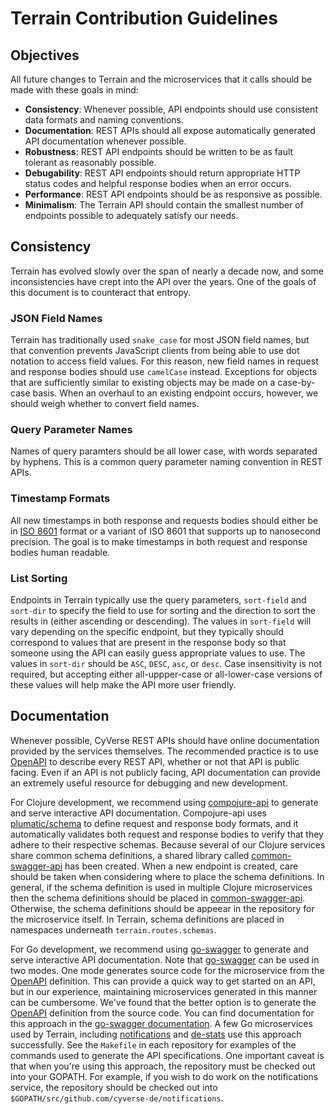 # Terrain Contribution Guidelines

## Objectives

All future changes to Terrain and the microservices that it calls should be made with these goals in mind:

- **Consistency**: Whenever possible, API endpoints should use consistent data formats and naming conventions.
- **Documentation**: REST APIs should all expose automatically generated API documentation whenever possible.
- **Robustness**: REST API endpoints should be written to be as fault tolerant as reasonably possible.
- **Debugability**: REST API endpoints should return appropriate HTTP status codes and helpful response bodies when an
  error occurs.
- **Performance**: REST API endpoints should be as responsive as possible.
- **Minimalism**: The Terrain API should contain the smallest number of endpoints possible to adequately satisfy our
  needs.

## Consistency

Terrain has evolved slowly over the span of nearly a decade now, and some inconsistencies have crept into the API over
the years. One of the goals of this document is to counteract that entropy.

### JSON Field Names

Terrain has traditionally used `snake_case` for most JSON field names, but that convention prevents JavaScript clients
from being able to use dot notation to access field values. For this reason, new field names in request and response
bodies should use `camelCase` instead. Exceptions for objects that are sufficiently similar to existing objects may be
made on a case-by-case basis. When an overhaul to an existing endpoint occurs, however, we should weigh whether to
convert field names.

### Query Parameter Names

Names of query paramters should be all lower case, with words separated by hyphens. This is a common query parameter
naming convention in REST APIs.

### Timestamp Formats

All new timestamps in both response and requests bodies should either be in [ISO 8601][1] format or a variant of ISO
8601 that supports up to nanosecond precision. The goal is to make timestamps in both request and response bodies human
readable.

### List Sorting

Endpoints in Terrain typically use the query parameters, `sort-field` and `sort-dir` to specify the field to use for
sorting and the direction to sort the results in (either ascending or descending). The values in `sort-field` will vary
depending on the specific endpoint, but they typically should correspond to values that are present in the response body
so that someone using the API can easily guess appropriate values to use. The values in `sort-dir` should be `ASC`,
`DESC`, `asc`, or `desc`. Case insensitivity is not required, but accepting either all-uppper-case or all-lower-case
versions of these values will help make the API more user friendly.

## Documentation

Whenever possible, CyVerse REST APIs should have online documentation provided by the services themselves. The
recommended practice is to use [OpenAPI][2] to describe every REST API, whether or not that API is public facing. Even
if an API is not publicly facing, API documentation can provide an extremely useful resource for debugging and new
development.

For Clojure development, we recommend using [compojure-api][3] to generate and serve interactive API
documentation. Compojure-api uses [plumatic/schema][4] to define request and response body formats, and it automatically
validates both request and response bodies to verify that they adhere to their respective schemas. Because several of
our Clojure services share common schema definitions, a shared library called [common-swagger-api][5] has been
created. When a new endpoint is created, care should be taken when considering where to place the schema definitions. In
general, if the schema definition is used in multiple Clojure microservices then the schema definitions should be placed
in [common-swagger-api][5]. Otherwise, the schema definitions should be appeear in the repository for the microservice
itself. In Terrain, schema definitions are placed in namespaces underneath `terrain.routes.schemas`.

For Go development, we recommend using [go-swagger][6] to generate and serve interactive API documentation. Note that
[go-swagger][6] can be used in two modes. One mode generates source code for the microservice from the [OpenAPI][2]
definition. This can provide a quick way to get started on an API, but in our experience, maintaining microservices
generated in this manner can be cumbersome. We've found that the better option is to generate the [OpenAPI][2]
definition from the source code. You can find documentation for this approach in the [go-swagger documentation][9]. A few
Go microservices used by Terrain, including [notifications][7] and [de-stats][8] use this approach successfully. See the
`Makefile` in each repository for examples of the commands used to generate the API specifications. One important caveat
is that when you're using this approach, the repository must be checked out into your GOPATH. For example, if you wish
to do work on the notifications service, the repository should be checked out into
`$GOPATH/src/github.com/cyverse-de/notifications`.

[1]: https://en.wikipedia.org/wiki/ISO_8601
[2]: https://swagger.io/resources/open-api/
[3]: https://github.com/metosin/compojure-api
[4]: https://github.com/plumatic/schema
[5]: https://github.com/cyverse-de/common-swagger-api/
[6]: https://goswagger.io/
[7]: https://github.com/cyverse-de/notifications
[8]: https://github.com/cyverse-de/de-stats
[9]: https://goswagger.io/use/spec.html
